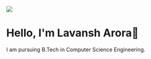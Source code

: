 <link rel="stylesheet" href="mystyle.css">

<img src="https://en.bloggif.com/tmp/ed02d58e156a365a1cc54033c8d859cf/text.gif?1644317691">

<h1> Hello, I'm Lavansh Arora👋 </h1>

I am pursuing B.Tech in Computer Science Engineering.
